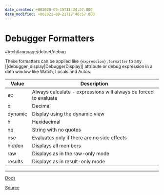 ```yaml
---
date_created: +002020-09-15T11:24:57.000
date_modified: +002021-09-21T17:46:57.000
---
```


# Debugger Formatters

 #tech/language/dotnet/debug

These formatters can be applied like `{expression},formatter` to any [[debugger_display|DebuggerDisplay]] attribute or debug expression in a data window like Watch, Locals and Autos.

|  Value                                                            | Description |
|------|------------------------------------------------------------------|
| ac      | Always calculate - expressions will always be forced to evaluate |
| d       | Decimal                                                          |
| dynamic | Display using the dynamic view                                   |  
| h       | Hexidecimal                                                      |
| nq      | String with no quotes                                            |
| nse     | Evaluates only if there are no side effects                      |
| hidden  | Displays all members                                             |
| raw     | Displays as in the raw-only mode                                 |
| results | Displays as in result-only mode                                  |

---

[Docs](https://docs.microsoft.com/en-us/visualstudio/debugger/using-the-debuggerdisplay-attribute?view=vs-2019)

[Source](https://devblogs.microsoft.com/visualstudio/7-hidden-gems-in-visual-studio-2017/)
